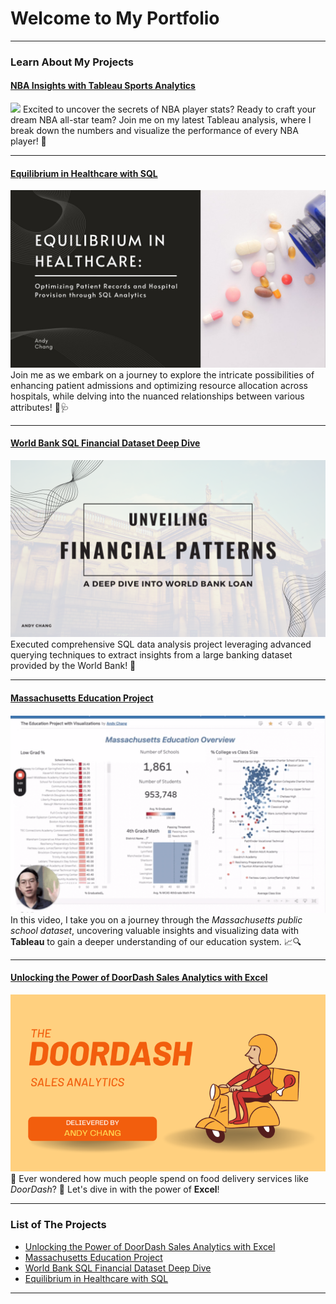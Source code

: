 # Welcome to My Portfolio

---
### Learn About My Projects

#### [NBA Insights with Tableau Sports Analytics](https://www.linkedin.com/pulse/game-unlocking-nba-insights-tableau-sports-analytics-andy-chang-ghhsc/?trackingId=2GzTyIlXSN6fbxl%2BHLgq3A%3D%3D)
[<img src="images/NBA Analytics.jpg?raw=true"/>](https://www.linkedin.com/pulse/game-unlocking-nba-insights-tableau-sports-analytics-andy-chang-ghhsc/?trackingId=2GzTyIlXSN6fbxl%2BHLgq3A%3D%3D)
Excited to uncover the secrets of NBA player stats? Ready to craft your dream NBA all-star team? Join me on my latest Tableau analysis, where I break down the numbers and visualize the performance of every NBA player! 🏀


---
#### [Equilibrium in Healthcare with SQL](https://www.linkedin.com/pulse/equilibrium-healthcare-optimizing-patient-records-hospital-andy-chang-qnrtc/)
[<img src="images/Business Project Presentation.jpg?raw=true"/>](https://www.linkedin.com/pulse/equilibrium-healthcare-optimizing-patient-records-hospital-andy-chang-qnrtc/)
Join me as we embark on a journey to explore the intricate possibilities of enhancing patient admissions and optimizing resource allocation across hospitals, while delving into the nuanced relationships between various attributes! 🏥🩺


---
#### [World Bank SQL Financial Dataset Deep Dive](https://www.linkedin.com/pulse/unveiling-financial-patterns-deep-dive-world-bank-loan-yen-ti-chang-vhgzc/?trackingId=eRXCR8sKRHylTz5tL7S4YA%3D%3D)
[<img src="images/SQL Banking Project.png?raw=true"/>](https://www.linkedin.com/pulse/unveiling-financial-patterns-deep-dive-world-bank-loan-yen-ti-chang-vhgzc/?trackingId=eRXCR8sKRHylTz5tL7S4YA%3D%3D)
Executed comprehensive SQL data analysis project leveraging advanced querying techniques to extract insights from a large banking dataset provided by the World Bank! 🏦


---
#### [Massachusetts Education Project](https://www.loom.com/share/bb73f900c51d415e890c3817bf3a7142?sid=8fdc84fb-832d-4566-86e2-cc69ec041a38)
[<img src="images/Massachusetts Education.png?raw=true"/>](https://www.loom.com/share/bb73f900c51d415e890c3817bf3a7142?sid=8fdc84fb-832d-4566-86e2-cc69ec041a38)
In this video, I take you on a journey through the *Massachusetts public school dataset*, uncovering valuable insights and visualizing data with **Tableau** to gain a deeper understanding of our education system. 📈🔍


---
#### [Unlocking the Power of DoorDash Sales Analytics with Excel](https://www.linkedin.com/pulse/unlocking-power-doordash-sales-analytics-excel-andy-chang/)
[<img src="images/DoorDash Project.png?raw=true"/>](https://www.linkedin.com/pulse/unlocking-power-doordash-sales-analytics-excel-andy-chang/)
🍔 Ever wondered how much people spend on food delivery services like *DoorDash*? 🤔
Let's dive in with the power of **Excel**!


---

### List of The Projects

- [Unlocking the Power of DoorDash Sales Analytics with Excel](https://www.linkedin.com/pulse/unlocking-power-doordash-sales-analytics-excel-andy-chang/)
- [Massachusetts Education Project](https://www.linkedin.com/feed/update/urn:li:activity:7126176197889191936/?updateEntityUrn=urn%3Ali%3Afs_feedUpdate%3A%28V2%2Curn%3Ali%3Aactivity%3A7126176197889191936%29)
- [World Bank SQL Financial Dataset Deep Dive](https://www.linkedin.com/pulse/unveiling-financial-patterns-deep-dive-world-bank-loan-yen-ti-chang-vhgzc/?trackingId=eRXCR8sKRHylTz5tL7S4YA%3D%3D)
- [Equilibrium in Healthcare with SQL](https://www.linkedin.com/pulse/equilibrium-healthcare-optimizing-patient-records-hospital-andy-chang-qnrtc/)

---




